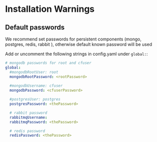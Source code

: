 # Installation Warnings

## Default passwords
We recommend set passwords for persistent components (mongo, postgres, redis, rabbit ), otherwise default known password will be used  

Add or uncomment the following strings in config.yaml under `global:`:  
```yaml
# mongodb passwords for root and cfuser
global:
  #mongodbRootUser: root
  mongodbRootPassword: <rootPassword>
  
  #mongodbUsername: cfuser
  mongodbPassword: <cfuserPassword>

  #postgresUser: postgres
  postgresPassword: <thePassword>

  # rabbit password
  rabbitmqUsername: 
  rabbitmqPassword: <thePassword>

  # redis password
  redisPassword: <thePassword>
```
